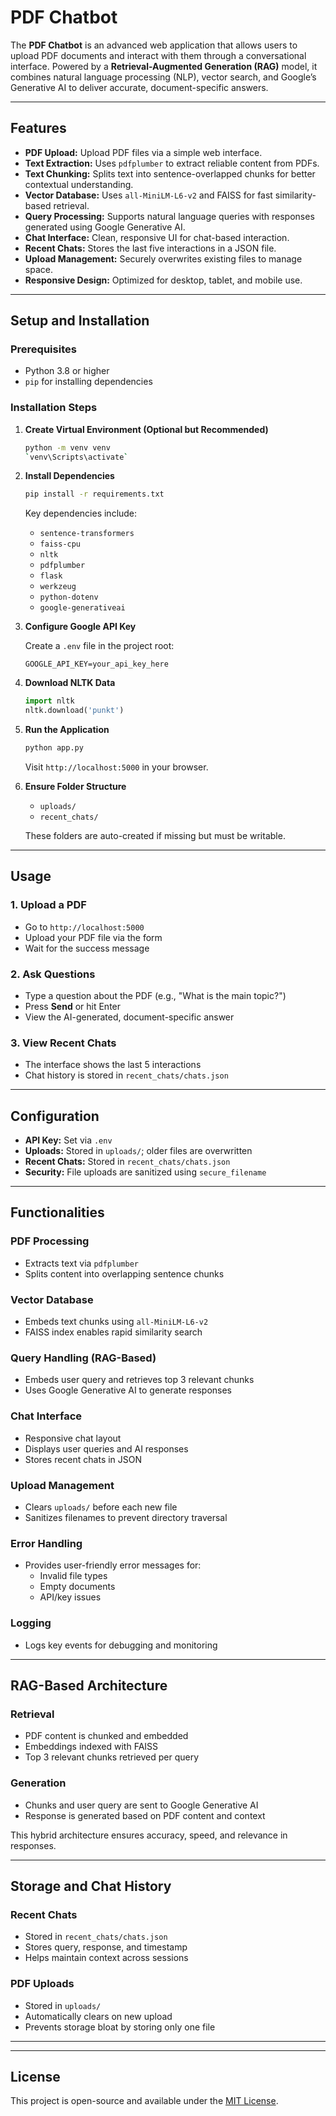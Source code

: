 # PDF Chatbot

The **PDF Chatbot** is an advanced web application that allows users to upload PDF documents and interact with them through a conversational interface. Powered by a **Retrieval-Augmented Generation (RAG)** model, it combines natural language processing (NLP), vector search, and Google’s Generative AI to deliver accurate, document-specific answers.

---

## Features

- **PDF Upload:** Upload PDF files via a simple web interface.
- **Text Extraction:** Uses `pdfplumber` to extract reliable content from PDFs.
- **Text Chunking:** Splits text into sentence-overlapped chunks for better contextual understanding.
- **Vector Database:** Uses `all-MiniLM-L6-v2` and FAISS for fast similarity-based retrieval.
- **Query Processing:** Supports natural language queries with responses generated using Google Generative AI.
- **Chat Interface:** Clean, responsive UI for chat-based interaction.
- **Recent Chats:** Stores the last five interactions in a JSON file.
- **Upload Management:** Securely overwrites existing files to manage space.
- **Responsive Design:** Optimized for desktop, tablet, and mobile use.

---

## Setup and Installation

### Prerequisites

- Python 3.8 or higher
- `pip` for installing dependencies

### Installation Steps

1. **Create Virtual Environment (Optional but Recommended)**

    ```bash
    python -m venv venv
    `venv\Scripts\activate`
    ```

2. **Install Dependencies**

    ```bash
    pip install -r requirements.txt
    ```

    Key dependencies include:

    - `sentence-transformers`
    - `faiss-cpu`
    - `nltk`
    - `pdfplumber`
    - `flask`
    - `werkzeug`
    - `python-dotenv`
    - `google-generativeai`

3. **Configure Google API Key**

    Create a `.env` file in the project root:

    ```env
    GOOGLE_API_KEY=your_api_key_here
    ```

4. **Download NLTK Data**

    ```python
    import nltk
    nltk.download('punkt')
    ```

5. **Run the Application**

    ```bash
    python app.py
    ```

    Visit `http://localhost:5000` in your browser.

6. **Ensure Folder Structure**

    - `uploads/`
    - `recent_chats/`

    These folders are auto-created if missing but must be writable.

---

## Usage

### 1. Upload a PDF

- Go to `http://localhost:5000`
- Upload your PDF file via the form
- Wait for the success message

### 2. Ask Questions

- Type a question about the PDF (e.g., "What is the main topic?")
- Press **Send** or hit Enter
- View the AI-generated, document-specific answer

### 3. View Recent Chats

- The interface shows the last 5 interactions
- Chat history is stored in `recent_chats/chats.json`

---

## Configuration

- **API Key:** Set via `.env`
- **Uploads:** Stored in `uploads/`; older files are overwritten
- **Recent Chats:** Stored in `recent_chats/chats.json`
- **Security:** File uploads are sanitized using `secure_filename`

---

## Functionalities

### PDF Processing

- Extracts text via `pdfplumber`
- Splits content into overlapping sentence chunks

### Vector Database

- Embeds text chunks using `all-MiniLM-L6-v2`
- FAISS index enables rapid similarity search

### Query Handling (RAG-Based)

- Embeds user query and retrieves top 3 relevant chunks
- Uses Google Generative AI to generate responses

### Chat Interface

- Responsive chat layout
- Displays user queries and AI responses
- Stores recent chats in JSON

### Upload Management

- Clears `uploads/` before each new file
- Sanitizes filenames to prevent directory traversal

### Error Handling

- Provides user-friendly error messages for:
  - Invalid file types
  - Empty documents
  - API/key issues

### Logging

- Logs key events for debugging and monitoring

---

## RAG-Based Architecture

### Retrieval

- PDF content is chunked and embedded
- Embeddings indexed with FAISS
- Top 3 relevant chunks retrieved per query

### Generation

- Chunks and user query are sent to Google Generative AI
- Response is generated based on PDF content and context

This hybrid architecture ensures accuracy, speed, and relevance in responses.

---

## Storage and Chat History

### Recent Chats

- Stored in `recent_chats/chats.json`
- Stores query, response, and timestamp
- Helps maintain context across sessions

### PDF Uploads

- Stored in `uploads/`
- Automatically clears on new upload
- Prevents storage bloat by storing only one file

---

---

## License

This project is open-source and available under the [MIT License](LICENSE).
